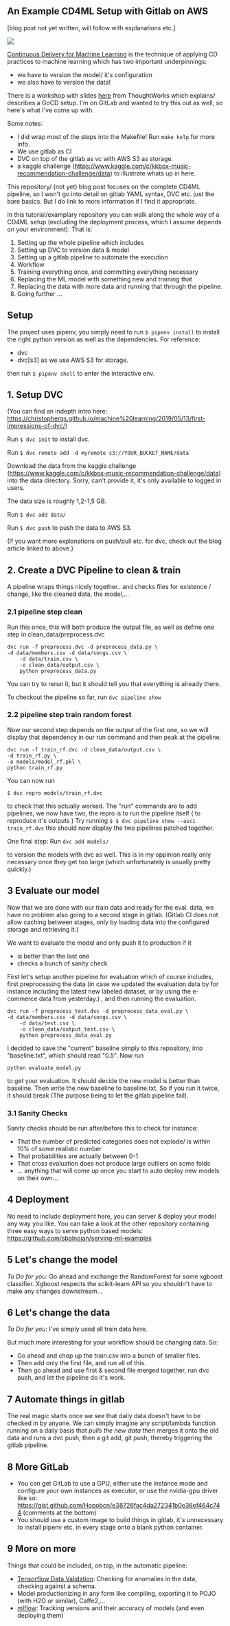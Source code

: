 ## An Example CD4ML Setup with Gitlab on AWS

[blog post not yet written, will follow with explanations etc.]

![](util/demo.gif)

[Continuous Delivery for Machine Learning](https://www.thoughtworks.com/de/radar/techniques/continuous-delivery-for-machine-learning-cd4ml-models) is the technique of applying CD practices to machine learning which has two important underpinnings:

- we have to version the model/ it's configuration
- we also have to version the data!

There is a workshop with slides [here](https://github.com/ThoughtWorksInc/continuous-intelligence-workshop) from ThoughtWorks which explains/ describes a GoCD setup. I'm on GitLab and wanted to try this out as well, so here's what I've come up with.

Some notes:

- I did wrap most of the steps into the Makefile! Run `make help` for more info.
- We use gitlab as CI
- DVC on top of the gitlab as vc with AWS S3 as storage.
- a kaggle challenge (https://www.kaggle.com/c/kkbox-music-recommendation-challenge/data) to illustrate
  whats up in here.

This repository/ (not yet) blog post focuses on the complete
CD4ML pipeline, so I won't go into detail on gitlab YAML syntax, DVC
etc. just the bare basics. But I do link to more information if I find it appropriate.

In this tutorial/examplary repository you can walk along the whole way of a
CD4ML setup (excluding the deployment process, which I assume depends on your environment). That is:

1.  Setting up the whole pipeline which includes
1.  Setting up DVC to version data & model
1.  Setting up a gitlab pipeline to automate the execution
1.  Workflow
1.  Training everything once, and committing everything necessary
1.  Replacing the ML model with something new and training that
1.  Replacing the data with more data and running that through the pipeline.
1.  Going further
    ...

## Setup

The project uses pipenv, you simply need to run
`$ pipenv install`
to install the right python version as well as the dependencies. For reference:

- dvc
- dvc[s3] as we use AWS S3 for storage.

then run `$ pipenv shell` to enter the interactive env.

## 1. Setup DVC

(You can find an indepth intro here:
https://christophergs.github.io/machine%20learning/2019/05/13/first-impressions-of-dvc/)

Run `$ dvc init` to install dvc.

Run `$ dvc remote add -d myremote s3://YOUR_BUCKET_NAME/data`

Download the data from the kaggle challenge (https://www.kaggle.com/c/kkbox-music-recommendation-challenge/data)
into the data directory. Sorry, can't provide it,
it's only available to logged in users.

The data size is roughly 1,2-1,5 GB.

Run `$ dvc add data/`

Run `$ dvc push` to push the data to AWS S3.

(If you want more explanations on push/pull etc. for dvc, check out
the blog article linked to above.)

## 2. Create a DVC Pipeline to clean & train

A pipeline wraps things nicely together.. and checks
files for existence / change, like the cleaned data, the model,...

### 2.1 pipeline step clean

Run this once, this will both produce the output file, as well
as define one step in clean_data/preprocess.dvc

```
dvc run -f preprocess.dvc -d preprocess_data.py \
-d data/members.csv -d data/songs.csv \
    -d data/train.csv \
    -o clean_data/output.csv \
    python preprocess_data.py
```

You can try to rerun it, but it should tell you that everything
is already there.

To checkout the pipeline so far, run
`dvc pipeline show`

### 2.2 pipeline step train random forest

Now our second step depends on the output of the first one,
so we will display that dependency in our run command and then
peak at the pipeline.

```
dvc run -f train_rf.dvc -d clean_data/output.csv \
-d train_rf.py \
-o models/model_rf.pkl \
python train_rf.py
```

You can now run

```
$ dvc repro models/train_rf.dvc
```

to check that this actually worked. The "run" commands are to add
pipelines, we now have two, the repro is to run the pipeline itself (
to reproduce it's outputs
)
Try running
`$ $ dvc pipeline show --asci train_rf.dvc`
this should now display the two pipelines patched together.

One final step: Run
`dvc add models/`

to version the models with dvc as well. This is in my oppinion
really only necessary once they get too large (which unfortunately
is usually pretty quickly.)

## 3 Evaluate our model

Now that we are done with our train data and ready for the eval. data,
we have no problem also going to a second stage in gitlab.
(Gitlab CI does not allow caching between stages, only by
loading data into the configured storage and retrieving it.)

We want to evaluate the model and only push it
to production if it

- is better than the last one
- checks a bunch of sanity check

First let's setup another pipeline for evaluation which
of course includes, first preprocessing the data (in case
we updated the evaluation data by for instance including the
latest new labeled dataset, or by using the e-commerce
data from yesterday.)
, and then running
the evaluation.

```
dvc run -f preprocess_test.dvc -d preprocess_data_eval.py \
-d data/members.csv -d data/songs.csv \
    -d data/test.csv \
    -o clean_data/output_test.csv \
    python preprocess_data_eval.py
```

I decided to save the "current" baseline simply to this repository,
into "baseline.txt", which should read "0.5". Now run

`python evaluate_model.py`

to get your evaluation. It should decide the new model is better
than baseline. Then write the new baseline to baseline.txt. So
if you run it twice, it should break (The purpose being to let the
gitlab pipeline fail).

### 3.1 Sanity Checks

Sanity checks should be run after/before this to check for instance:

- That the number of predicted categories does not explode/
  is within 10% of some realistic number
- That probabilities are actually between 0-1
- That cross evaluation does not produce large outliers on some
  folds
- ... anything that will come up once you start to auto
  deploy new models on their own...

## 4 Deployment

No need to include deployment here, you can server & deploy your
model any way you like. You can take a look at the other repository
containing three easy ways to serve python based models:
https://github.com/sbalnojan/serving-ml-examples

## 5 Let's change the model

_To Do for you:_ Go ahead and exchange the RandomForest for some xgboost classifier.
Xgboost respects the scikit-learn API so you shouldn't have to make
any changes downstream...

## 6 Let's change the data

_To Do for you:_ I've simply used all train data here.

But much more interesting for your workflow should be changing
data. So:

- Go ahead and chop up the train.csv into a bunch of smaller files.
- Then add only the first file, and run all of this.
- Then go ahead and use first & second file merged together,
  run dvc push, and let the pipeline do it's work.

## 7 Automate things in gitlab

The real magic starts once we see that daily data doesn't have to
be checked in by anyone. We can simply imagine any script/lambda
function running on a daily basis that _pulls the new data_ then
merges it onto the old data and runs a dvc push, then a
git add, git push, thereby triggering the gitlab pipeline.

## 8 More GitLab

- You can get GitLab to use a GPU, either use the instance mode and
  configure your own instances as executor, or use the nvidia-gpu driver
  like so: https://gist.github.com/Hopobcn/e38726fac4da272341b0e36ef464c744
  (comments at the bottom)
- You should use a custom image to build things in gitlab, it's
  unnecessary to install pipenv etc. in every stage onto a blank python container.

## 9 More on more

Things that could be included, on top, in the automatic pipeline:

- [Tensorflow Data Validation](https://www.tensorflow.org/tfx/guide/tfdv): Checking for anomalies in the data, checking against a schema.
- Model productionizing in any form like compiling,
  exporting it to POJO (with H2O or similar), Caffe2,...
- [mlflow](https://www.mlflow.org/docs/latest/tutorial.html): Tracking versions and their accuracy of models
  (and even deploying them)
